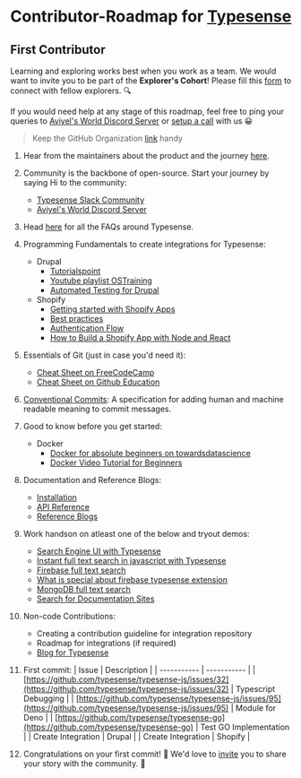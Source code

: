 # Contributor-Roadmap for [Typesense](https://typesense.org/)

## First Contributor

Learning and exploring works best when you work as a team. We would want to invite you to be part of the **Explorer's Cohort**! Please fill this [form](https://aviyel.typeform.com/to/w2mzeA97) to connect with fellow explorers. :mag:

If you would need help at any stage of this roadmap, feel free to ping your queries to [Aviyel's World Discord Server](https://discord.gg/mB5w2D59za) or [setup a call](https://calendly.com/siddharthshiv/contributor-catchup-explorers) with us :grinning:

>  Keep the GitHub Organization [link](https://github.com/typesense) handy

1. Hear from the maintainers about the product and the journey [here](https://www.youtube.com/watch?v=F4mB0x_B1AE).

2. Community is the backbone of open-source. Start your journey by saying Hi to the community:
    - [Typesense Slack Community](https://typesense-community.slack.com/join/shared_invite/zt-mx4nbsbn-AuOL89O7iBtvkz136egSJg#/shared-invite/email)
    - [Aviyel's World Discord Server](https://discord.gg/mB5w2D59za)

3. Head [here](https://www.aviyel.com/projects/8/typesense/questions) for all the FAQs around Typesense.

4. Programming Fundamentals to create integrations for Typesense:
    - Drupal
      - [Tutorialspoint](https://www.tutorialspoint.com/drupal/index.htm)
      - [Youtube playlist OSTraining](https://www.youtube.com/watch?v=-DYSucV1_9w&list=PLtaXuX0nEZk9MKY_ClWcPkGtOEGyLTyCO)
      - [Automated Testing for Drupal](https://www.drupal.org/docs/7/automated-testing-for-drupal-7)
    - Shopify
      - [Getting started with Shopify Apps](https://shopify.dev/apps/getting-started/create)
      - [Best practices](https://shopify.dev/apps/best-practices)
      - [Authentication Flow](https://shopify.dev/apps/auth)
      - [How to Build a Shopify App with Node and React](https://www.youtube.com/watch?v=PIXN032XJJ8)

5. Essentials of Git (just in case you'd need it):
    - [Cheat Sheet on FreeCodeCamp](https://www.freecodecamp.org/news/a-simple-git-guide-and-cheat-sheet-for-open-source-contributors/)
    - [Cheat Sheet on Github Education](https://education.github.com/git-cheat-sheet-education.pdf)

6. [Conventional Commits](https://www.conventionalcommits.org/en/v1.0.0/): A specification for adding human and machine readable meaning to commit messages.

7. Good to know before you get started:
    - Docker
      - [Docker for absolute beginners on towardsdatascience](https://towardsdatascience.com/docker-for-absolute-beginners-what-is-docker-and-how-to-use-it-examples-3d3b11efd830)
      - [Docker Video Tutorial for Beginners](https://www.youtube.com/watch?v=3c-iBn73dDE)

8. Documentation and Reference Blogs:
    - [Installation](https://typesense.org/docs/guide/install-typesense.html)
    - [API Reference](https://typesense.org/docs/0.22.1/api/)
    - [Reference Blogs](https://aviyel.com/post/1194/a-beginner-s-journey-to-typesense-dashboard)

9. Work handson on atleast one of the below and tryout demos:
    - [Search Engine UI with Typesense](https://aviyel.com/post/1288/building-a-search-ui-with-typesense)
    - [Instant full text search in javascript with Typesense](https://www.aviyel.com/post/973/how-to-build-an-instant-full-text-search-in-javascript-with-typesense)
    - [Firebase full text search](https://typesense.org/docs/guide/firebase-full-text-search.html)
    - [What is special about firebase typesense extension](https://www.aviyel.com/post/1390/what-is-special-about-firebase-typesense-extension)
    - [MongoDB full text search](https://typesense.org/docs/guide/mongodb-full-text-search.html)
    - [Search for Documentation Sites](https://typesense.org/docs/guide/docsearch.html)

10. Non-code Contributions:
    - Creating a contribution guideline for integration repository
    - Roadmap for integrations (if required)
    - [Blog for Typesense](https://github.com/aviyeldevrel/Aviyel-Blogs-Review/issues)

11. First commit:
    | Issue | Description |
    | ----------- | ----------- |
    | [https://github.com/typesense/typesense-js/issues/32](https://github.com/typesense/typesense-js/issues/32) | Typescript Debugging |
    | [https://github.com/typesense/typesense-js/issues/95](https://github.com/typesense/typesense-js/issues/95) | Module for Deno |
    | [https://github.com/typesense/typesense-go](https://github.com/typesense/typesense-go) | Test GO Implementation |
    | Create Integration | Drupal |
    | Create Integration | Shopify |

12. Congratulations on your first commit! :tada: We'd love to [invite](https://aviyel.typeform.com/to/YnJdmq7k) you to share your story with the community. :microphone:
